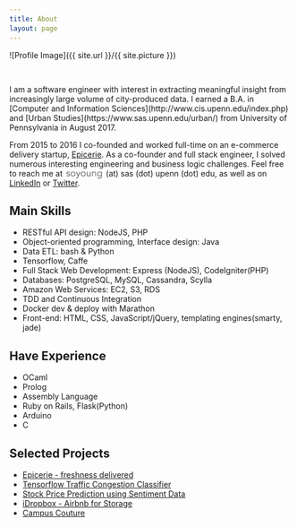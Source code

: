 ```yaml
---
title: About
layout: page
---
```

![Profile Image]({{ site.url }}/{{ site.picture }})

<p style="padding-top:30px;">
I am a software engineer with interest in extracting meaningful insight from increasingly large volume of city-produced data. I earned a B.A. in [Computer and Information Sciences](http://www.cis.upenn.edu/index.php) and [Urban Studies](https://www.sas.upenn.edu/urban/) from University of Pennsylvania in August 2017. 

From 2015 to 2016 I co-founded and worked full-time on an e-commerce delivery startup, [Epicerie](http://www.epicerie.kr). As a co-founder and full stack engineer, I solved numerous interesting engineering and business logic challenges. Feel free to reach me at <img style="height:20px; width:auto; display: inline-block; margin-bottom: -7px;" src="/assets/images/yosoy.png"/> (at) sas (dot) upenn (dot) edu, as well as on <a href="linkedin.com/soyoungpark05">LinkedIn</a> or <a href="twitter.com/soyoung_park">Twitter</a>. 
</p>

<h2>Main Skills</h2>

<ul class="skill-list">
	<li>RESTful API design: NodeJS, PHP</li>
	<li>Object-oriented programming, Interface design: Java</li>
	<li>Data ETL: bash &amp; Python</li>
	<li>Tensorflow, Caffe</li>
	<li>Full Stack Web Development: Express (NodeJS), CodeIgniter(PHP)</li>
	<li>Databases: PostgreSQL, MySQL, Cassandra, Scylla</li>
	<li>Amazon Web Services: EC2, S3, RDS</li>
	<li>TDD and Continuous Integration</li>
	<li>Docker dev &amp; deploy with Marathon</li>
	<li>Front-end: HTML, CSS, JavaScript/jQuery, templating engines(smarty, jade)</li>
</ul>

<h2>Have Experience</h2>

<ul class="skill-list">
	<li>OCaml</li>
	<li>Prolog</li>
	<li>Assembly Language</li>
	<li>Ruby on Rails, Flask(Python)</li>
	<li>Arduino</li>
	<li>C</li>
</ul>

<h2>Selected Projects</h2>

<ul>
	<li><a href="http://epicerie.kr">Epicerie - freshness delivered</a></li>
	<li><a href="../tensorflow-traffic-congestion">Tensorflow Traffic Congestion Classifier</a></li>
	<li><a href="https://devpost.com/software/hackmit-stock-price-prediction">Stock Price Prediction using Sentiment Data</a></li>
	<li><a href="https://devpost.com/software/idropbox-048ri5">iDropbox - Airbnb for Storage</a></li>
	<li><a href="https://devpost.com/software/campus-couture">Campus Couture</a></li>
</ul>
